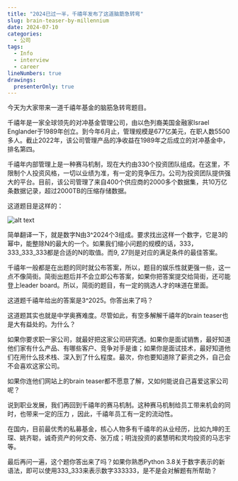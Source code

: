 ```yaml
---
title: "2024已过一半，千禧年发布了这道脑筯急转弯"
slug: brain-teaser-by-millennium
date: 2024-07-10
categories:
  - 公司
tags:
  - Info
  - interview
  - career
lineNumbers: true
drawings:
  presenterOnly: true
---
```


今天为大家带来一道千禧年基金的脑筋急转弯题目。

千禧年是一家全球领先的对冲基金管理公司，由以色列裔美国金融家Israel Englander于1989年创立。到今年6月止，管理规模是677亿美元，在职人数5500多人。截止2022年，该公司管理产品的净收益在1989年之后成立的对冲基金中，排名第四。

千禧年内部管理上是一种赛马机制，现在大约由330个投资团队组成。在这里，不限制个人投资风格，一切以业绩为准，有一定的竞争压力。公司为投资团队提供强大的平台。目前，该公司管理了来自400个供应商的2000多个数据集，共10万亿条数据记录，超过2000TB的压缩存储数据。


这道题目是这样的：

![alt text](millennium/brainteaser.png)

简单翻译一下，就是数字N由3^2024个3组成。要求找出这样一个数字，它是3的幂中，能整除N的最大的一个。如果我们缩小问题的规模的话，333， 333_333_333都是合适的N的取值。而9, 27则是对应的满足条件的最佳答案。


千禧年一般都是在出题的同时就公布答案，所以，题目的娱乐性就更强一些，这一点不像简街。简街出题后并不会立即公布答案，如果你把答案提交给简街，还可能登上leader board。所以，简街的题目，有一定的挑选人才的味道在里面。

这道题千禧年给出的答案是3^2025。你答出来了吗？

这道题其实也就是中学奥赛难度。尽管如此，有空多解解千禧年的brain teaser也是大有益处的。为什么？

如果你要求职一家公司，就最好把这家公司研究透。如果你是面试销售，最好知道他们家有什么产品、有哪些客户、竞争对手是谁；如果你是面试技术，最好知道他们在用什么技术栈、深入到了什么程度。最次，你也要知道除了薪资之外，自己会不会喜欢这家公司。

如果你连他们网站上的brain teaser都不愿意了解，又如何能说自己喜爱这家公司呢？

说到职业发展，我们再回到千禧年的赛马机制。这种赛马机制给员工带来机会的同时，也带来一定的压力 ，因此，千禧年员工有一定的流动性。

在国内，目前最优秀的私募基金，核心人物多有千禧年的从业经历，比如九坤的王琛、姚齐聪，诚奇资产的何文奇、张万成；明泷投资的裘慧明和灵均投资的马志宇等。

最后再问一遍，这个题你答出来了吗？如果你熟悉Python 3.8关于数字表示的新语法，即可以使用333_333来表示数字333333，是不是会对解题有所帮助？
